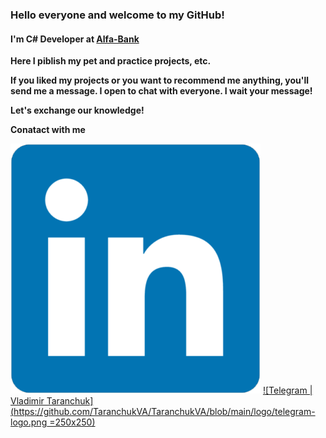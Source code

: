 ### Hello everyone and welcome to my GitHub!

#### I'm C# Developer at [Alfa-Bank](https://alfabank.ru "Alfa-Bank")

**Here I piblish my pet and practice projects, etc.**

**If you liked my projects or you want to recommend me anything, you'll send me a message. I open to chat with everyone. I wait your message!**

**Let's exchange our knowledge!**

**Conatact with me**

[![linkedin](https://github.com/TaranchukVA/TaranchukVA/blob/main/logo/linkedin.png)](https://www.linkedin.com/in/taranchuk/)
[![Telegram | Vladimir Taranchuk](https://github.com/TaranchukVA/TaranchukVA/blob/main/logo/telegram-logo.png =250x250)](https://t.me/itismeVladimir)
